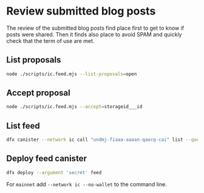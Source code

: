 # Review submitted blog posts

The review of the submitted blog posts find place first to get to know if posts were shared. Then it finds also place to avoid SPAM and quickly check that the term of use are met.

## List proposals

```bash
node ./scripts/ic.feed.mjs --list-proposals=open
```

## Accept proposal

```bash
node ./scripts/ic.feed.mjs --accept=storageid___id
```

## List feed

```bash
dfx canister --network ic call "undmj-fiaaa-aaaan-qaocq-cai" list --query "(record {})"
```

## Deploy feed canister

```bash
dfx deploy --argument 'secret' feed
```

For `mainnet` add `--network ic --no-wallet` to the command line.

